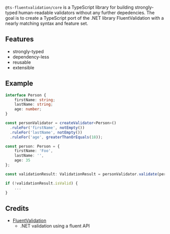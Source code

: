 `@ts-fluentvalidation/core` is a TypeScript library for building strongly-typed human-readable validators without any further depedencies.
The goal is to create a TypeScript port of the .NET library FluentValidation with a nearly matching syntax and feature set.

## Features

- strongly-typed
- dependency-less
- reusable
- extensible

## Example

```typescript
interface Person {
    firstName: string;
    lastName: string;
    age: number;
}

const personValidator = createValidator<Person>()
  .ruleFor('firstName', notEmpty())
  .ruleFor('lastName', notEmpty())
  .ruleFor('age', greaterThanOrEquals(18));

const person: Person = {
    firstName: 'Foo',
    lastName: '',
    age: 35
};

const validationResult: ValidationResult = personValidator.validate(person);

if (!validationResult.isValid) {
    ...
}
```

## Credits

- [FluentValidation](https://docs.fluentvalidation.net/)
  - .NET validation using a fluent API
